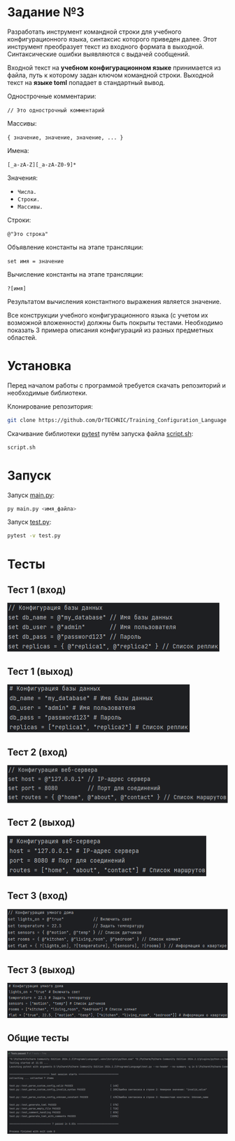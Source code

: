 # **Задание №3**
Разработать инструмент командной строки для учебного конфигурационного языка, синтаксис которого приведен далее. Этот инструмент преобразует текст из входного формата в выходной. Синтаксические ошибки выявляются с выдачей сообщений.

Входной текст на **учебном конфигурационном языке** принимается из файла, путь к которому задан ключом командной строки. Выходной текст на **языке toml** попадает в стандартный вывод.

Однострочные комментарии:

```// Это однострочный комментарий```

Массивы:

```{ значение, значение, значение, ... }```

Имена:

```[_a-zA-Z][_a-zA-Z0-9]*```

Значения:
- ```Числа.```
- ```Строки.```
- ```Массивы.```

Строки:

```@"Это строка"```

Объявление константы на этапе трансляции:

```set имя = значение```

Вычисление константы на этапе трансляции:

```?[имя]```

Результатом вычисления константного выражения является значение.

Все конструкции учебного конфигурационного языка (с учетом их возможной вложенности) должны быть покрыты тестами. Необходимо показать 3 примера описания конфигураций из разных предметных областей.

# Установка
Перед началом работы с программой требуется скачать репозиторий и необходимые библиотеки.

Клонирование репозитория:
```Bash
git clone https://github.com/DrTECHNIC/Training_Configuration_Language
```
Скачивание библиотеки [pytest](https://github.com/pytest-dev/pytest) путём запуска файла [script.sh](https://github.com/DrTECHNIC/Training_Configuration_Language/blob/main/script.sh):
```Bash
script.sh
```
# Запуск
Запуск [main.py](https://github.com/DrTECHNIC/Training_Configuration_Language/blob/main/main.py):
```Bash
py main.py <имя_файла>
```
Запуск [test.py](https://github.com/DrTECHNIC/Training_Configuration_Language/blob/main/test.py):
```Bash
pytest -v test.py
```
# Тесты
## Тест 1 (вход)
![](https://github.com/DrTECHNIC/Training_Configuration_Language/blob/main/test1_input.png)
## Тест 1 (выход)
![](https://github.com/DrTECHNIC/Training_Configuration_Language/blob/main/test1_output.png)
## Тест 2 (вход)
![](https://github.com/DrTECHNIC/Training_Configuration_Language/blob/main/test2_input.png)
## Тест 2 (выход)
![](https://github.com/DrTECHNIC/Training_Configuration_Language/blob/main/test2_output.png)
## Тест 3 (вход)
![](https://github.com/DrTECHNIC/Training_Configuration_Language/blob/main/test3_input.png)
## Тест 3 (выход)
![](https://github.com/DrTECHNIC/Training_Configuration_Language/blob/main/test3_output.png)
## Общие тесты
![](https://github.com/DrTECHNIC/Training_Configuration_Language/blob/main/pytest.png)

